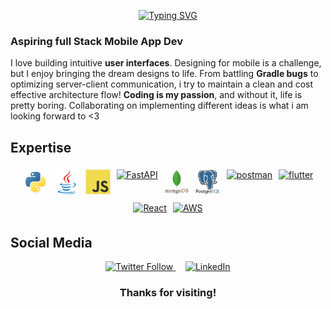 <div align="center">
    
[![Typing SVG](https://readme-typing-svg.demolab.com?font=Fira+Code&weight=550&size=25&pause=1000&color=3E6C92&vCenter=true&width=439&height=53&lines=Hi+%F0%9F%91%8B+I'm+Javeria+Tahir+;a+minimalist+coder+%F0%9F%91%A9%E2%80%8D%F0%9F%92%BB)](https://git.io/typing-svg)

</div>


<h3>Aspiring full Stack Mobile App Dev</h3>

I love building intuitive **user interfaces**. Designing for mobile is a challenge, but I enjoy bringing the dream designs to life. From battling **Gradle bugs** to optimizing server-client communication, i try to maintain a clean and cost effective architecture flow! **Coding is my passion**, and without it, life is pretty boring. Collaborating on implementing different ideas is what i am looking forward to <3


## Expertise

<p align="center" style="display: flex; flex-wrap: wrap; justify-content: center;">
  <a href="https://www.python.org" target="_blank" rel="noreferrer" style="margin: 5px;">
    <img src="https://raw.githubusercontent.com/devicons/devicon/master/icons/python/python-original.svg" alt="python" width="40" height="40"/>
  </a>
  <a href="https://www.java.com" target="_blank" rel="noreferrer" style="margin: 5px;">
    <img src="https://raw.githubusercontent.com/devicons/devicon/master/icons/java/java-original.svg" alt="java" width="40" height="40"/>
  </a>
  <a href="https://developer.mozilla.org/en-US/docs/Web/JavaScript" target="_blank" rel="noreferrer" style="margin: 5px;">
    <img src="https://raw.githubusercontent.com/devicons/devicon/master/icons/javascript/javascript-original.svg" alt="javascript" width="40" height="40"/>
  </a> 
  <a href="https://fastapi.tiangolo.com/" target="_blank" rel="noreferrer" style="margin: 5px;">
    <img src="https://img.shields.io/badge/-FastAPI-009688?logo=fastapi&logoColor=white" alt="FastAPI" width="70" height="40"/>
  </a>
  <a href="https://www.mongodb.com/" target="_blank" rel="noreferrer" style="margin: 5px;">
    <img src="https://raw.githubusercontent.com/devicons/devicon/master/icons/mongodb/mongodb-original-wordmark.svg" alt="mongodb" width="40" height="40"/>
  </a> 
  <a href="https://www.postgresql.org" target="_blank" rel="noreferrer" style="margin: 5px;">
    <img src="https://raw.githubusercontent.com/devicons/devicon/master/icons/postgresql/postgresql-original-wordmark.svg" alt="postgresql" width="40" height="40"/>
  </a> 
  <a href="https://postman.com" target="_blank" rel="noreferrer" style="margin: 5px;">
    <img src="https://www.vectorlogo.zone/logos/getpostman/getpostman-icon.svg" alt="postman" width="40" height="40"/>
  </a> 
  <a href="https://flutter.dev" target="_blank" rel="noreferrer" style="margin: 5px;">
    <img src="https://www.vectorlogo.zone/logos/flutterio/flutterio-icon.svg" alt="flutter" width="40" height="40"/>
  </a>
  <a href="https://react.com" target="_blank" rel="noreferrer" style="margin: 5px;">
    <img src="https://www.vectorlogo.zone/logos/reactjs/reactjs-icon.svg" alt="React" width="40" height="40"/>
  </a>
  <a href="https://aws.com" target="_blank" rel="noreferrer" style="margin: 5px;">
    <img src="https://cdn.worldvectorlogo.com/logos/amazon-web-services-2.svg" alt="AWS" width="40" height="40"/>
  </a>
</p>



## Social Media

<p align="center">
  <a href="https://twitter.com/Javeria_t02" target="_blank">
    <img src="https://img.shields.io/twitter/follow/Javeria_t02?style=social" alt="Twitter Follow" height="25">
  </a>
  &nbsp;&nbsp;&nbsp;
  <a href="https://www.linkedin.com/in/javeria-tahir-304554282/" target="_blank">
    <img src="https://img.shields.io/badge/-Javeria%20Tahir-blue?style=flat-square&logo=Linkedin&logoColor=white" alt="LinkedIn" height="25">
  </a>
</p>

<h3 align="center">Thanks for visiting! </h3>

